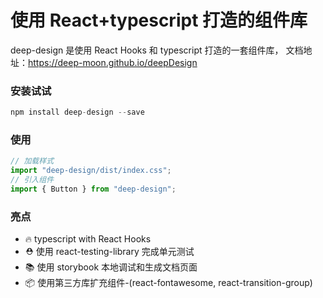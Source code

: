 # 使用 React+typescript 打造的组件库

deep-design 是使用 React Hooks 和 typescript 打造的一套组件库，
文档地址：https://deep-moon.github.io/deepDesign
### 安装试试

```javascript
npm install deep-design --save
```

### 使用

```javascript
// 加载样式
import "deep-design/dist/index.css";
// 引入组件
import { Button } from "deep-design";
```

### 亮点

- 🔥 typescript with React Hooks
- ⛑️ 使用 react-testing-library 完成单元测试
- 📚 使用 storybook 本地调试和生成文档页面
- 📦 使用第三方库扩充组件-(react-fontawesome, react-transition-group)
